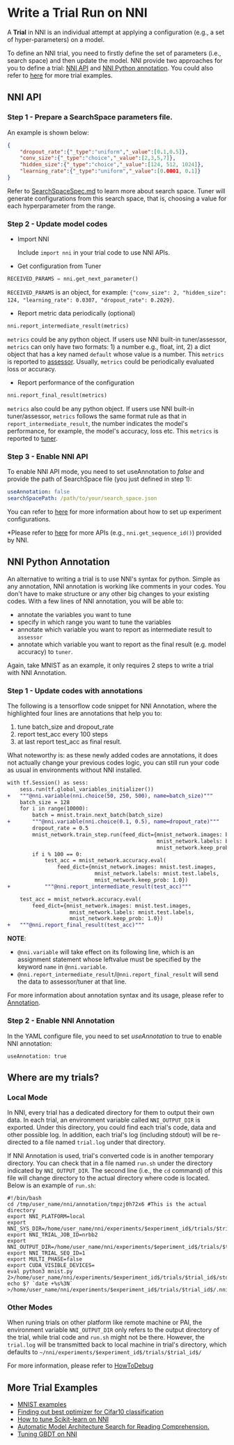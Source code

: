 # Write a Trial Run on NNI

A **Trial** in NNI is an individual attempt at applying a configuration (e.g., a set of hyper-parameters) on a model.

To define an NNI trial, you need to firstly define the set of parameters (i.e., search space) and then update the model. NNI provide two approaches for you to define a trial: [NNI API](#nni-api) and [NNI Python annotation](#nni-annotation). You could also refer to [here](#more-examples) for more trial examples.

<a name="nni-api"></a>
## NNI API

### Step 1 - Prepare a SearchSpace parameters file.

An example is shown below:

```json
{
    "dropout_rate":{"_type":"uniform","_value":[0.1,0.5]},
    "conv_size":{"_type":"choice","_value":[2,3,5,7]},
    "hidden_size":{"_type":"choice","_value":[124, 512, 1024]},
    "learning_rate":{"_type":"uniform","_value":[0.0001, 0.1]}
}
```

Refer to [SearchSpaceSpec.md](./SearchSpaceSpec.md) to learn more about search space. Tuner will generate configurations from this search space, that is, choosing a value for each hyperparameter from the range.

### Step 2 - Update model codes

- Import NNI

    Include `import nni` in your trial code to use NNI APIs.

- Get configuration from Tuner

```python
RECEIVED_PARAMS = nni.get_next_parameter()
```
`RECEIVED_PARAMS` is an object, for example:
`{"conv_size": 2, "hidden_size": 124, "learning_rate": 0.0307, "dropout_rate": 0.2029}`.

- Report metric data periodically (optional)

```python
nni.report_intermediate_result(metrics)
```
`metrics` could be any python object. If users use NNI built-in tuner/assessor, `metrics` can only have two formats: 1) a number e.g., float, int, 2) a dict object that has a key named `default` whose value is a number. This `metrics` is reported to [assessor](BuiltinAssessors.md). Usually, `metrics` could be periodically evaluated loss or accuracy.

- Report performance of the configuration

```python
nni.report_final_result(metrics)
```
`metrics` also could be any python object. If users use NNI built-in tuner/assessor, `metrics` follows the same format rule as that in `report_intermediate_result`, the number indicates the model's performance, for example, the model's accuracy, loss etc. This `metrics` is reported to [tuner](BuiltinTuner.md).

### Step 3 - Enable NNI API

To enable NNI API mode, you need to set useAnnotation to *false* and provide the path of SearchSpace file (you just defined in step 1):

```yaml
useAnnotation: false
searchSpacePath: /path/to/your/search_space.json
```

You can refer to [here](ExperimentConfig.md) for more information about how to set up experiment configurations.

*Please refer to [here](https://nni.readthedocs.io/en/latest/sdk_reference.html) for more APIs (e.g., `nni.get_sequence_id()`) provided by NNI.


<a name="nni-annotation"></a>
## NNI Python Annotation

An alternative to writing a trial is to use NNI's syntax for python. Simple as any annotation, NNI annotation is working like comments in your codes. You don't have to make structure or any other big changes to your existing codes. With a few lines of NNI annotation, you will be able to:

* annotate the variables you want to tune
* specify in which range you want to tune the variables
* annotate which variable you want to report as intermediate result to `assessor`
* annotate which variable you want to report as the final result (e.g. model accuracy) to `tuner`.

Again, take MNIST as an example, it only requires 2 steps to write a trial with NNI Annotation.

### Step 1 - Update codes with annotations

The following is a tensorflow code snippet for NNI Annotation, where the highlighted four lines are annotations that help you to:
  1. tune batch\_size and dropout\_rate
  2. report test\_acc every 100 steps
  3. at last report test\_acc as final result.

What noteworthy is: as these newly added codes are annotations, it does not actually change your previous codes logic, you can still run your code as usual in environments without NNI installed.

```diff
with tf.Session() as sess:
    sess.run(tf.global_variables_initializer())
+   """@nni.variable(nni.choice(50, 250, 500), name=batch_size)"""
    batch_size = 128
    for i in range(10000):
        batch = mnist.train.next_batch(batch_size)
+       """@nni.variable(nni.choice(0.1, 0.5), name=dropout_rate)"""
        dropout_rate = 0.5
        mnist_network.train_step.run(feed_dict={mnist_network.images: batch[0],
                                                mnist_network.labels: batch[1],
                                                mnist_network.keep_prob: dropout_rate})
        if i % 100 == 0:
            test_acc = mnist_network.accuracy.eval(
                feed_dict={mnist_network.images: mnist.test.images,
                            mnist_network.labels: mnist.test.labels,
                            mnist_network.keep_prob: 1.0})
+           """@nni.report_intermediate_result(test_acc)"""

    test_acc = mnist_network.accuracy.eval(
        feed_dict={mnist_network.images: mnist.test.images,
                    mnist_network.labels: mnist.test.labels,
                    mnist_network.keep_prob: 1.0})
+   """@nni.report_final_result(test_acc)"""
```

**NOTE**:
- `@nni.variable` will take effect on its following line, which is an assignment statement whose leftvalue must be specified by the keyword `name` in `@nni.variable`.
- `@nni.report_intermediate_result`/`@nni.report_final_result` will send the data to assessor/tuner at that line.

For more information about annotation syntax and its usage, please refer to [Annotation](AnnotationSpec.md).


### Step 2 - Enable NNI Annotation

In the YAML configure file, you need to set *useAnnotation* to true to enable NNI annotation:
```
useAnnotation: true
```


## Where are my trials?

### Local Mode

In NNI, every trial has a dedicated directory for them to output their own data. In each trial, an environment variable called `NNI_OUTPUT_DIR` is exported. Under this directory, you could find each trial's code, data and other possible log. In addition, each trial's log (including stdout) will be re-directed to a file named `trial.log` under that directory.

If NNI Annotation is used, trial's converted code is in another temporary directory. You can check that in a file named `run.sh` under the directory indicated by `NNI_OUTPUT_DIR`. The second line (i.e., the `cd` command) of this file will change directory to the actual directory where code is located. Below is an example of `run.sh`:
```shell
#!/bin/bash
cd /tmp/user_name/nni/annotation/tmpzj0h72x6 #This is the actual directory
export NNI_PLATFORM=local
export NNI_SYS_DIR=/home/user_name/nni/experiments/$experiment_id$/trials/$trial_id$
export NNI_TRIAL_JOB_ID=nrbb2
export NNI_OUTPUT_DIR=/home/user_name/nni/experiments/$eperiment_id$/trials/$trial_id$
export NNI_TRIAL_SEQ_ID=1
export MULTI_PHASE=false
export CUDA_VISIBLE_DEVICES=
eval python3 mnist.py 2>/home/user_name/nni/experiments/$experiment_id$/trials/$trial_id$/stderr
echo $? `date +%s%3N` >/home/user_name/nni/experiments/$experiment_id$/trials/$trial_id$/.nni/state
```

### Other Modes

When runing trials on other platform like remote machine or PAI, the environment variable `NNI_OUTPUT_DIR` only refers to the output directory of the trial, while trial code and `run.sh` might not be there. However, the `trial.log` will be transmitted back to local machine in trial's directory, which defaults to `~/nni/experiments/$experiment_id$/trials/$trial_id$/`

For more information, please refer to [HowToDebug](HowToDebug.md)

<a name="more-examples"></a>
## More Trial Examples

* [MNIST examples](MnistExamples.md)
* [Finding out best optimizer for Cifar10 classification](Cifar10Examples.md)
* [How to tune Scikit-learn on NNI](SklearnExamples.md)
* [Automatic Model Architecture Search for Reading Comprehension.](SquadEvolutionExamples.md)
* [Tuning GBDT on NNI](GbdtExample.md)
